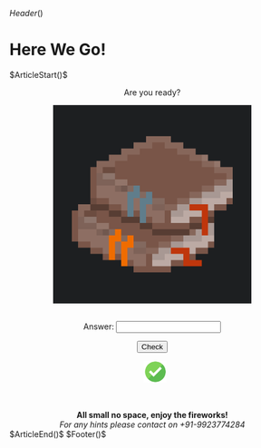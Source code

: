 $Header()$
<script src="../links/competition.js"></script>

<h1>Here We Go!</h1>
$ArticleStart()$

<p style="text-align:center;" id="qst">Are you ready?</p>

<img id="img" style="display: block;margin-left: auto;margin-right: auto;" width="350" src="/links/images/Books.png"></img><br>
<div style="text-align: center;display:none;" id="gift">
<a href="../links/bday.pdf">Here is your gift as promised!</a>
</div>
<div style="text-align:center;" id="answerDiv">

Answer: <input id="ans"></input>

<button id="checkButton" onclick="checkAnswer()">Check</button>

<img style="margin-left:10px; vertical-align: middle;" width="40" id="statusImg" src="/links/images/bday/correct.png"></img>

<br>
<br>
<b style="text-align: center;">All small no space, enjoy the fireworks!</b>
<br>
<i style="text-align: center;">For any hints please contact on +91-9923774284</i> <br>
</div>
<canvas style="display: block;position: fixed;top: 0;left: 0;width: 100%;height: 100%;z-index: -1;"id="fireworksCanvas"></canvas>
<script src="../links/fireworks.js"></script>
<script>checkAnswer();</script>
$ArticleEnd()$
$Footer()$